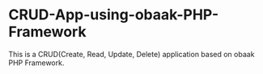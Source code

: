 # CRUD-App-using-obaak-PHP-Framework
This is a CRUD(Create, Read, Update, Delete) application based on obaak PHP Framework.
